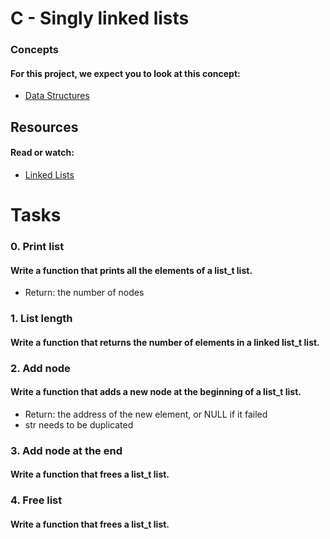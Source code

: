 #  C - Singly linked lists #
### Concepts ###
#### For this project, we expect you to look at this concept: ####
- [Data Structures](https://intranet.alxswe.com/concepts/120)
## Resources ##
#### Read or watch: ####
- [Linked Lists](https://www.youtube.com/watch?v=udapt4FGY20&feature=youtu.be&t=2m10s)
# Tasks #
### 0. Print list ###
#### Write a function that prints all the elements of a list_t list. ####
- Return: the number of nodes
### 1. List length ###
#### Write a function that returns the number of elements in a linked list_t list. ####
### 2. Add node ###
#### Write a function that adds a new node at the beginning of a list_t list. ####
- Return: the address of the new element, or NULL if it failed
- str needs to be duplicated
### 3. Add node at the end ###
#### Write a function that frees a list_t list. ####
### 4. Free list ####
#### Write a function that frees a list_t list. ####
